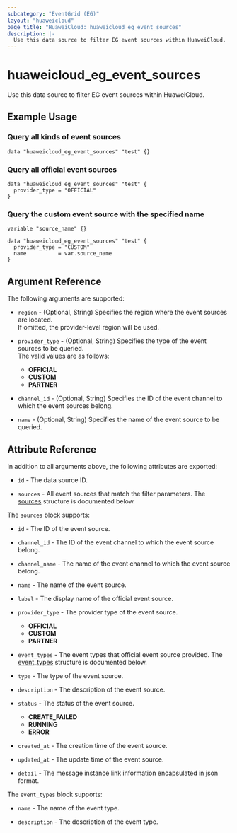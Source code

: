 ```yaml
---
subcategory: "EventGrid (EG)"
layout: "huaweicloud"
page_title: "HuaweiCloud: huaweicloud_eg_event_sources"
description: |-
  Use this data source to filter EG event sources within HuaweiCloud.
---
```


# huaweicloud_eg_event_sources

Use this data source to filter EG event sources within HuaweiCloud.

## Example Usage

### Query all kinds of event sources

```hcl
data "huaweicloud_eg_event_sources" "test" {}
```

### Query all official event sources

```hcl
data "huaweicloud_eg_event_sources" "test" {
  provider_type = "OFFICIAL"
}
```

### Query the custom event source with the specified name

```hcl
variable "source_name" {}

data "huaweicloud_eg_event_sources" "test" {
  provider_type = "CUSTOM"
  name          = var.source_name
}
```

## Argument Reference

The following arguments are supported:

* `region` - (Optional, String) Specifies the region where the event sources are located.  
  If omitted, the provider-level region will be used.

* `provider_type` - (Optional, String) Specifies the type of the event sources to be queried.  
  The valid values are as follows:
  + **OFFICIAL**
  + **CUSTOM**
  + **PARTNER**

* `channel_id` - (Optional, String) Specifies the ID of the event channel to which the event sources belong.

* `name` - (Optional, String) Specifies the name of the event source to be queried.

## Attribute Reference

In addition to all arguments above, the following attributes are exported:

* `id` - The data source ID.

* `sources` - All event sources that match the filter parameters.
  The [sources](#eg_event_sources) structure is documented below.

<a name="eg_event_sources"></a>
The `sources` block supports:

* `id` - The ID of the event source.

* `channel_id` - The ID of the event channel to which the event source belong.

* `channel_name` - The name of the event channel to which the event source belong.

* `name` - The name of the event source.

* `label` - The display name of the official event source.

* `provider_type` - The provider type of the event source.
  + **OFFICIAL**
  + **CUSTOM**
  + **PARTNER**

* `event_types` - The event types that official event source provided.
The [event_types](#eg_source_event_types) structure is documented below.

* `type` - The type of the event source.

* `description` - The description of the event source.

* `status` - The status of the event source.
  + **CREATE_FAILED**
  + **RUNNING**
  + **ERROR**

* `created_at` - The creation time of the event source.

* `updated_at` - The update time of the event source.

* `detail` - The message instance link information encapsulated in json format.

<a name="eg_source_event_types"></a>
The `event_types` block supports:

* `name` - The name of the event type.

* `description` - The description of the event type.
